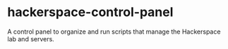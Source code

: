 # hackerspace-control-panel
A control panel to organize and run scripts that manage the Hackerspace lab and servers.

